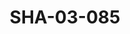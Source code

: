 ---
pid: SHA-03-085
title: SHA-03-085
language: ar
collection: شرحبيل احمد
original_label: 
rights: شرحبيل احمد
location_of_original: شرحبيل احمد
photographer_or_studio: 
scanned_from: photograph 10.1 by 12.6
_date: October 27 1990
location: الخرطوم
description: صورة من الفرقة من ضمنهم كوجاجا ادم خليل شرحبيل احمد علي يعقوب كامل حسين
additional_notes: 
permission_display: 'yes'
on_server: 'no'
on_website: 'no'
permalink: "/archive/ar/sha-03-085.html"
layout: photo-page
---